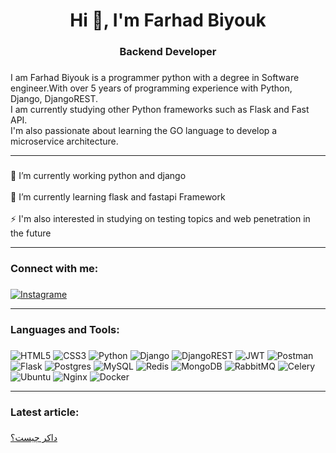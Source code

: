 <h1 align="center">Hi 👋, I'm Farhad Biyouk</h1>



###

<h3 align="center">Backend Developer</h3>

###

<p align="left">I am Farhad Biyouk is a programmer python  with a degree in Software engineer.With over 5 years of programming experience with Python, Django, DjangoREST.<br>I am currently studying other Python frameworks such as Flask and Fast API.<br>I'm also passionate about learning the GO language to develop a microservice architecture.</p>

<hr>

###

<p align="left">🔭 I’m currently working python and django<br><br>🌱 I’m currently learning flask and fastapi Framework<br><br>⚡ I'm also interested in studying on testing topics and web penetration in the future</p>
<hr>

###

<h3 align="left">Connect with me:</h3>

###

[![Instagrame](https://img.shields.io/badge/Instagram-%23E4405F.svg?style=for-the-badge&logo=Instagram&logoColor=white)](https://instagram.com/farhad_biyouk)

<hr>



###

<h3 align="left">Languages and Tools:</h3>

###
![HTML5](https://img.shields.io/badge/html5-%23E34F26.svg?style=for-the-badge&logo=html5&logoColor=white)
![CSS3](https://img.shields.io/badge/css3-%231572B6.svg?style=for-the-badge&logo=css3&logoColor=white)
![Python](https://img.shields.io/badge/python-3670A0?style=for-the-badge&logo=python&logoColor=ffdd54)
![Django](https://img.shields.io/badge/django-%23092E20.svg?style=for-the-badge&logo=django&logoColor=white)
![DjangoREST](https://img.shields.io/badge/DJANGO-REST-ff1709?style=for-the-badge&logo=django&logoColor=white&color=ff1709&labelColor=gray)
![JWT](https://img.shields.io/badge/JWT-black?style=for-the-badge&logo=JSON%20web%20tokens)
![Postman](https://img.shields.io/badge/Postman-FF6C37?style=for-the-badge&logo=postman&logoColor=white)
![Flask](https://img.shields.io/badge/flask-%23000.svg?style=for-the-badge&logo=flask&logoColor=white)
![Postgres](https://img.shields.io/badge/postgres-%23316192.svg?style=for-the-badge&logo=postgresql&logoColor=white)
![MySQL](https://img.shields.io/badge/mysql-4479A1.svg?style=for-the-badge&logo=mysql&logoColor=white)
![Redis](https://img.shields.io/badge/redis-%23DD0031.svg?style=for-the-badge&logo=redis&logoColor=white)
![MongoDB](https://img.shields.io/badge/MongoDB-%234ea94b.svg?style=for-the-badge&logo=mongodb&logoColor=white)
![RabbitMQ](https://img.shields.io/badge/Rabbitmq-FF6600?style=for-the-badge&logo=rabbitmq&logoColor=white)
![Celery](https://img.shields.io/badge/celery-%23a9cc54.svg?style=for-the-badge&logo=celery&logoColor=ddf4a4)
![Ubuntu](https://img.shields.io/badge/Ubuntu-E95420?style=for-the-badge&logo=ubuntu&logoColor=white)
![Nginx](https://img.shields.io/badge/nginx-%23009639.svg?style=for-the-badge&logo=nginx&logoColor=white)
![Docker](https://img.shields.io/badge/docker-%230db7ed.svg?style=for-the-badge&logo=docker&logoColor=white)

<hr>

###

<h3 align="left">Latest article:</h3>

###

<a align="right"  href="https://virgool.io/@m_21284633/%D8%AF%D8%A7%DA%A9%D8%B1-%DA%86%DB%8C%D8%B3%D8%AA-d37bzrv8fgea">داکر چیست؟</a>

